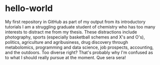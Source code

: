 # hello-world
My first repository in GitHub as part of my output from its introductory tutorials
I am a struggling graduate student of chemistry who has too many interests to distract me from my thesis. These distractions include photography, sports (especially basketball schemes and X's and O's), politics, agriculture and agribusiness, drug discovery through metabolomics, programming and data science, job prospects, accounting, and the outdoors. Too diverse right? That's probably why I'm confused as to what I should really pursue at the moment. Que sera sera!
